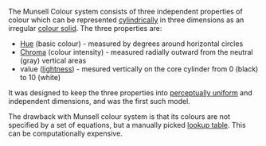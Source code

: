 The Munsell Colour system consists of three independent properties of colour which can be represented [cylindrically](Cylindrical%20Colour%20Space%20Models.md) in three dimensions as an irregular [colour solid](../Colour%20Solid.md). The three properties are:

- [Hue](../../Colour%20Perception/Hue.md) (basic colour) - measured by degrees around horizontal circles
- [Chroma](../../Colour%20Perception/Chroma.md) (colour intensity) - measured radially outward from the neutral (gray) vertical areas
- value ([lightness](../../Physical%20Aspects%20of%20Colours/Luminance.md)) - mesured vertically on the core cylinder from 0 (black) to 10 (white)

It was designed to keep the three properties into [perceptually uniform](Uniform%20Colour%20Spaces.md) and independent dimensions, and was the first such model.

The drawback with Munsell colour system is that its colours are not specified by a set of equations, but a manually picked [lookup table](../../Working%20with%20Colours/3D%20LUTs.md). This can be computationally expensive.

